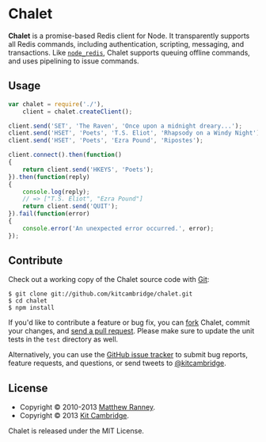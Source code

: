 # Chalet #

**Chalet** is a promise-based Redis client for Node. It transparently supports all Redis commands, including authentication, scripting, messaging, and transactions. Like [`node_redis`](https://github.com/mranney/node_redis), Chalet supports queuing offline commands, and uses pipelining to issue commands.

## Usage ##

```js
var chalet = require('./'),
    client = chalet.createClient();

client.send('SET', 'The Raven', 'Once upon a midnight dreary...');
client.send('HSET', 'Poets', 'T.S. Eliot', 'Rhapsody on a Windy Night');
client.send('HSET', 'Poets', 'Ezra Pound', 'Ripostes');

client.connect().then(function()
{
    return client.send('HKEYS', 'Poets');
}).then(function(reply)
{
    console.log(reply);
    // => ["T.S. Eliot", "Ezra Pound"]
    return client.send('QUIT');
}).fail(function(error)
{
    console.error('An unexpected error occurred.', error);
});
```

## Contribute ##

Check out a working copy of the Chalet source code with [Git](http://git-scm.com/):

    $ git clone git://github.com/kitcambridge/chalet.git
    $ cd chalet
    $ npm install

If you'd like to contribute a feature or bug fix, you can [fork](http://help.github.com/fork-a-repo/) Chalet, commit your changes, and [send a pull request](http://help.github.com/send-pull-requests/). Please make sure to update the unit tests in the `test` directory as well.

Alternatively, you can use the [GitHub issue tracker](https://github.com/kitcambridge/chalet/issues) to submit bug reports, feature requests, and questions, or send tweets to [@kitcambridge](http://twitter.com/kitcambridge).

## License ##

* Copyright &copy; 2010-2013 [Matthew Ranney](http://ranney.com/).
* Copyright &copy; 2013 [Kit Cambridge](http://kitcambridge.be/).

Chalet is released under the MIT License.
